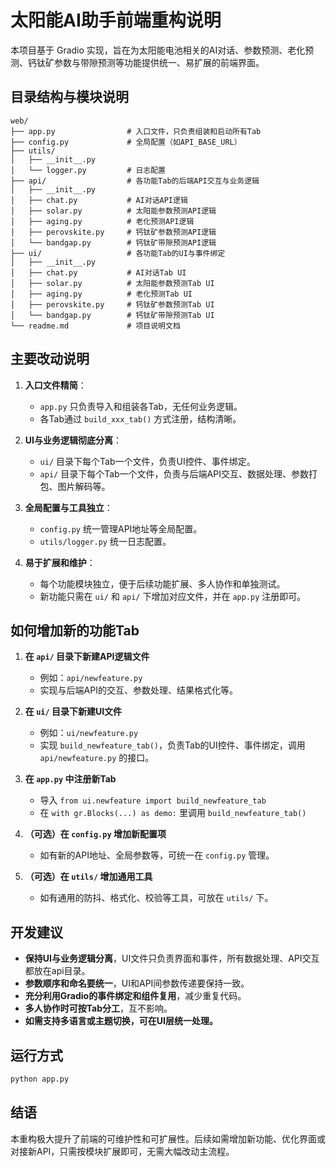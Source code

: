  # 太阳能AI助手前端重构说明

本项目基于 Gradio 实现，旨在为太阳能电池相关的AI对话、参数预测、老化预测、钙钛矿参数与带隙预测等功能提供统一、易扩展的前端界面。

## 目录结构与模块说明

```
web/
├── app.py                # 入口文件，只负责组装和启动所有Tab
├── config.py             # 全局配置（如API_BASE_URL）
├── utils/
│   ├── __init__.py
│   └── logger.py         # 日志配置
├── api/                  # 各功能Tab的后端API交互与业务逻辑
│   ├── __init__.py
│   ├── chat.py           # AI对话API逻辑
│   ├── solar.py          # 太阳能参数预测API逻辑
│   ├── aging.py          # 老化预测API逻辑
│   ├── perovskite.py     # 钙钛矿参数预测API逻辑
│   └── bandgap.py        # 钙钛矿带隙预测API逻辑
├── ui/                   # 各功能Tab的UI与事件绑定
│   ├── __init__.py
│   ├── chat.py           # AI对话Tab UI
│   ├── solar.py          # 太阳能参数预测Tab UI
│   ├── aging.py          # 老化预测Tab UI
│   ├── perovskite.py     # 钙钛矿参数预测Tab UI
│   └── bandgap.py        # 钙钛矿带隙预测Tab UI
└── readme.md             # 项目说明文档
```

## 主要改动说明

1. **入口文件精简**：
   - `app.py` 只负责导入和组装各Tab，无任何业务逻辑。
   - 各Tab通过 `build_xxx_tab()` 方式注册，结构清晰。

2. **UI与业务逻辑彻底分离**：
   - `ui/` 目录下每个Tab一个文件，负责UI控件、事件绑定。
   - `api/` 目录下每个Tab一个文件，负责与后端API交互、数据处理、参数打包、图片解码等。

3. **全局配置与工具独立**：
   - `config.py` 统一管理API地址等全局配置。
   - `utils/logger.py` 统一日志配置。

4. **易于扩展和维护**：
   - 每个功能模块独立，便于后续功能扩展、多人协作和单独测试。
   - 新功能只需在 `ui/` 和 `api/` 下增加对应文件，并在 `app.py` 注册即可。

## 如何增加新的功能Tab

1. **在 `api/` 目录下新建API逻辑文件**
   - 例如：`api/newfeature.py`
   - 实现与后端API的交互、参数处理、结果格式化等。

2. **在 `ui/` 目录下新建UI文件**
   - 例如：`ui/newfeature.py`
   - 实现 `build_newfeature_tab()`，负责Tab的UI控件、事件绑定，调用 `api/newfeature.py` 的接口。

3. **在 `app.py` 中注册新Tab**
   - 导入 `from ui.newfeature import build_newfeature_tab`
   - 在 `with gr.Blocks(...) as demo:` 里调用 `build_newfeature_tab()`

4. **（可选）在 `config.py` 增加新配置项**
   - 如有新的API地址、全局参数等，可统一在 `config.py` 管理。

5. **（可选）在 `utils/` 增加通用工具**
   - 如有通用的防抖、格式化、校验等工具，可放在 `utils/` 下。

## 开发建议

- **保持UI与业务逻辑分离**，UI文件只负责界面和事件，所有数据处理、API交互都放在api目录。
- **参数顺序和命名要统一**，UI和API间参数传递要保持一致。
- **充分利用Gradio的事件绑定和组件复用**，减少重复代码。
- **多人协作时可按Tab分工**，互不影响。
- **如需支持多语言或主题切换，可在UI层统一处理。**

## 运行方式

```bash
python app.py
```

## 结语

本重构极大提升了前端的可维护性和可扩展性。后续如需增加新功能、优化界面或对接新API，只需按模块扩展即可，无需大幅改动主流程。
